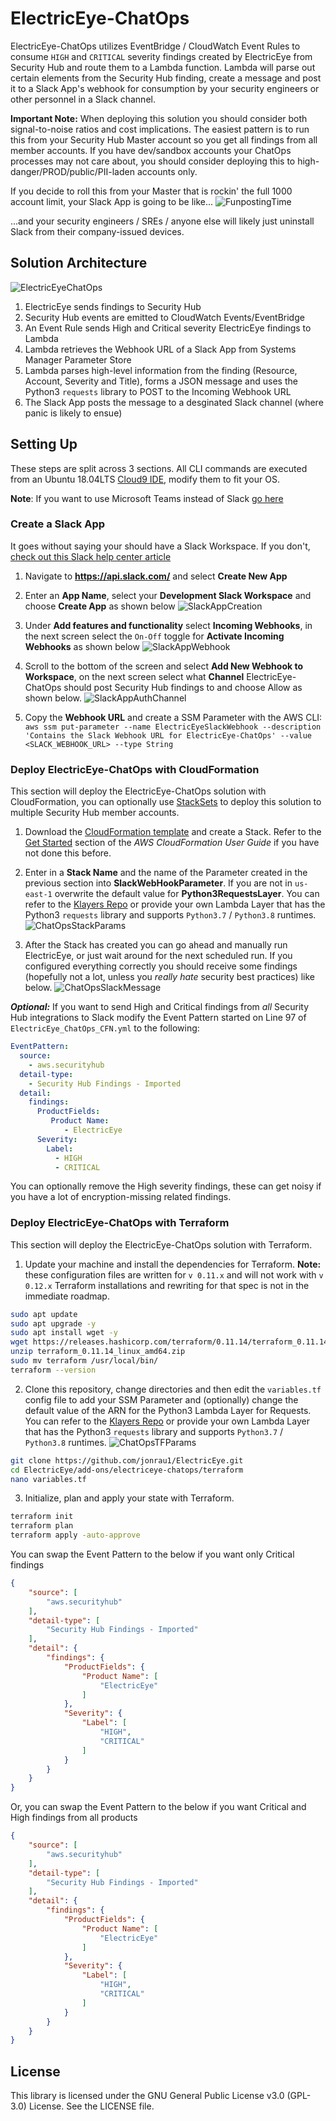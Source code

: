 # ElectricEye-ChatOps
ElectricEye-ChatOps utilizes EventBridge / CloudWatch Event Rules to consume `HIGH` and `CRITICAL` severity findings created by ElectricEye from Security Hub and route them to a Lambda function. Lambda will parse out certain elements from the Security Hub finding, create a message and post it to a Slack App's webhook for consumption by your security engineers or other personnel in a Slack channel.

**Important Note:** When deploying this solution you should consider both signal-to-noise ratios and cost implications. The easiest pattern is to run this from your Security Hub Master account so you get all findings from all member accounts. If you have dev/sandbox accounts your ChatOps processes may not care about, you should consider deploying this to high-danger/PROD/public/PII-laden accounts only.

If you decide to roll this from your Master that is rockin' the full 1000 account limit, your Slack App is going to be like...
![FunpostingTime](https://github.com/jonrau1/ElectricEye/blob/master/screenshots/funposting-time.gif)

...and your security engineers / SREs / anyone else will likely just uninstall Slack from their company-issued devices.

## Solution Architecture
![ElectricEyeChatOps](https://github.com/jonrau1/ElectricEye/blob/master/screenshots/electriceye-chatops-architecture.jpg)
1. ElectricEye sends findings to Security Hub
2. Security Hub events are emitted to CloudWatch Events/EventBridge
3. An Event Rule sends High and Critical severity ElectricEye findings to Lambda
4. Lambda retrieves the Webhook URL of a Slack App from Systems Manager Parameter Store
5. Lambda parses high-level information from the finding (Resource, Account, Severity and Title), forms a JSON message and uses the Python3 `requests` library to POST to the Incoming Webhook URL
6. The Slack App posts the message to a desginated Slack channel (where panic is likely to ensue)

## Setting Up
These steps are split across 3 sections. All CLI commands are executed from an Ubuntu 18.04LTS [Cloud9 IDE](https://aws.amazon.com/cloud9/details/), modify them to fit your OS.

**Note**: If you want to use Microsoft Teams instead of Slack [go here](https://github.com/jonrau1/ElectricEye/blob/master/add-ons/electriceye-chatops/microsoft-teams)

### Create a Slack App
It goes without saying your should have a Slack Workspace. If you don't, [check out this Slack help center article](https://slack.com/help/articles/206845317-Create-a-Slack-workspace)

1. Navigate to **https://api.slack.com/** and select **Create New App**

2. Enter an **App Name**, select your **Development Slack Workspace** and choose **Create App** as shown below
![SlackAppCreation](https://github.com/jonrau1/ElectricEye/blob/master/screenshots/electriceye-chatops-createapp.JPG)

3. Under **Add features and functionality** select **Incoming Webhooks**, in the next screen select the `On-Off` toggle for **Activate Incoming Webhooks** as shown below
![SlackAppWebhook](https://github.com/jonrau1/ElectricEye/blob/master/screenshots/electriceye-chatops-webhookactivate.JPG)

4. Scroll to the bottom of the screen and select **Add New Webhook to Workspace**, on the next screen select what **Channel** ElectricEye-ChatOps should post Security Hub findings to and choose Allow as shown below.
![SlackAppAuthChannel](https://github.com/jonrau1/ElectricEye/blob/master/screenshots/electriceye-chatops-authchannel.JPG)

5. Copy the **Webhook URL** and create a SSM Parameter with the AWS CLI: `aws ssm put-parameter --name ElectricEyeSlackWebhook --description 'Contains the Slack Webhook URL for ElectricEye-ChatOps' --value <SLACK_WEBHOOK_URL> --type String`

### Deploy ElectricEye-ChatOps with CloudFormation
This section will deploy the ElectricEye-ChatOps solution with CloudFormation, you can optionally use [StackSets](https://docs.aws.amazon.com/AWSCloudFormation/latest/UserGuide/what-is-cfnstacksets.html) to deploy this solution to multiple Security Hub member accounts.

1. Download the [CloudFormation template](https://github.com/jonrau1/ElectricEye/blob/master/add-ons/electriceye-chatops/cloudformation/ElectricEye_ChatOps_CFN.yml) and create a Stack. Refer to the [Get Started](https://docs.aws.amazon.com/AWSCloudFormation/latest/UserGuide/GettingStarted.Walkthrough.html) section of the *AWS CloudFormation User Guide* if you have not done this before.

2. Enter in a **Stack Name** and the name of the Parameter created in the previous section into **SlackWebHookParameter**. If you are not in `us-east-1` overwrite the default value for **Python3RequestsLayer**. You can refer to the [Klayers Repo](https://github.com/keithrozario/Klayers/tree/master/deployments/python3.8/arns) or provide your own Lambda Layer that has the Python3 `requests` library and supports `Python3.7` / `Python3.8` runtimes.
![ChatOpsStackParams](https://github.com/jonrau1/ElectricEye/blob/master/screenshots/chatops-stack-params.jpg)

3. After the Stack has created you can go ahead and manually run ElectricEye, or just wait around for the next scheduled run. If you configured everything correctly you should receive some findings (hopefully not a lot, unless you *really hate* security best practices) like below.
![ChatOpsSlackMessage](https://github.com/jonrau1/ElectricEye/blob/master/screenshots/electriceye-chatops-slackmessages.jpg)

***Optional:*** If you want to send High and Critical findings from *all* Security Hub integrations to Slack modify the Event Pattern started on Line 97 of `ElectricEye_ChatOps_CFN.yml` to the following:
```yaml
EventPattern: 
  source: 
    - aws.securityhub
  detail-type: 
    - Security Hub Findings - Imported
  detail: 
    findings:
      ProductFields:
         Product Name:
            - ElectricEye
      Severity:
        Label:
          - HIGH
          - CRITICAL
```

You can optionally remove the High severity findings, these can get noisy if you have a lot of encryption-missing related findings.

### Deploy ElectricEye-ChatOps with Terraform
This section will deploy the ElectricEye-ChatOps solution with Terraform.

1. Update your machine and install the dependencies for Terraform. **Note:** these configuration files are written for `v 0.11.x` and will not work with `v 0.12.x` Terraform installations and rewriting for that spec is not in the immediate roadmap.

```bash
sudo apt update
sudo apt upgrade -y
sudo apt install wget -y
wget https://releases.hashicorp.com/terraform/0.11.14/terraform_0.11.14_linux_amd64.zip
unzip terraform_0.11.14_linux_amd64.zip
sudo mv terraform /usr/local/bin/
terraform --version
```

2. Clone this repository, change directories and then edit the `variables.tf` config file to add your SSM Parameter and (optionally) change the default value of the ARN for the Python3 Lambda Layer for Requests. You can refer to the [Klayers Repo](https://github.com/keithrozario/Klayers/tree/master/deployments/python3.8/arns) or provide your own Lambda Layer that has the Python3 `requests` library and supports `Python3.7` / `Python3.8` runtimes.
![ChatOpsTFParams](https://github.com/jonrau1/ElectricEye/blob/master/screenshots/chatops-tf-params.jpg)

```bash
git clone https://github.com/jonrau1/ElectricEye.git
cd ElectricEye/add-ons/electriceye-chatops/terraform
nano variables.tf
```

3. Initialize, plan and apply your state with Terraform.
```bash
terraform init
terraform plan
terraform apply -auto-approve
```

You can swap the Event Pattern to the below if you want only Critical findings
```json
{
    "source": [
        "aws.securityhub"
    ],
    "detail-type": [
        "Security Hub Findings - Imported"
    ],
    "detail": {
        "findings": {
            "ProductFields": {
                "Product Name": [
                    "ElectricEye"
                ]
            },
            "Severity": {
                "Label": [
                    "HIGH",
                    "CRITICAL"
                ]
            }
        }
    }
}
```

Or, you can swap the Event Pattern to the below if you want Critical and High findings from all products
```json
{
    "source": [
        "aws.securityhub"
    ],
    "detail-type": [
        "Security Hub Findings - Imported"
    ],
    "detail": {
        "findings": {
            "ProductFields": {
                "Product Name": [
                    "ElectricEye"
                ]
            },
            "Severity": {
                "Label": [
                    "HIGH",
                    "CRITICAL"
                ]
            }
        }
    }
}
```

## License
This library is licensed under the GNU General Public License v3.0 (GPL-3.0) License. See the LICENSE file.